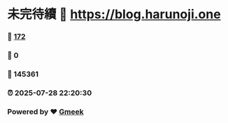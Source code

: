 # 未完待續 :link: https://blog.harunoji.one 
### :page_facing_up: [172](https://blog.harunoji.one/tag.html) 
### :speech_balloon: 0 
### :hibiscus: 145361 
### :alarm_clock: 2025-07-28 22:20:30 
### Powered by :heart: [Gmeek](https://github.com/Meekdai/Gmeek)

